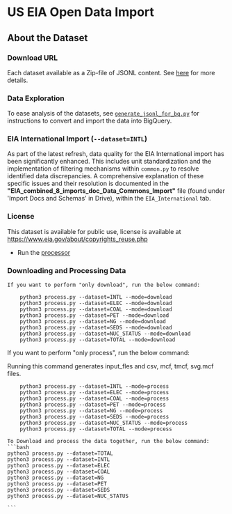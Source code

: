 # US EIA Open Data Import

## About the Dataset

### Download URL

Each dataset available as a Zip-file of JSONL content. See [here](https://www.eia.gov/opendata/bulkfiles.php) for more details.

### Data Exploration

To ease analysis of the datasets, see [`generate_jsonl_for_bq.py`](generate_jsonl_for_bq.py) for instructions to convert and import the data into BigQuery.

### EIA International Import (`--dataset=INTL`)

As part of the latest refresh, data quality for the EIA International import has been significantly enhanced. This includes unit standardization and the implementation of filtering mechanisms within `common.py` to resolve identified data discrepancies. A comprehensive explanation of these specific issues and their resolution is documented in the **"EIA_combined_8_imports_doc_Data_Commons_Import"** file (found under 'Import Docs and Schemas' in Drive), within the `EIA_International` tab.

### License

This dataset is available for public use, license is available at https://www.eia.gov/about/copyrights_reuse.php


- Run the [processor](process/README.md)

### Downloading and Processing Data


    If you want to perform "only download", run the below command:

        python3 process.py --dataset=INTL --mode=download
        python3 process.py --dataset=ELEC --mode=download
        python3 process.py --dataset=COAL --mode=download
        python3 process.py --dataset=PET --mode=download
        python3 process.py --dataset=NG --mode=download
        python3 process.py --dataset=SEDS --mode=download
        python3 process.py --dataset=NUC_STATUS --mode=download
        python3 process.py --dataset=TOTAL --mode=download



   If you want to perform "only process", run the below command:

   Running this command generates input_fles and csv, mcf, tmcf, svg.mcf files.

        python3 process.py --dataset=INTL --mode=process
        python3 process.py --dataset=ELEC --mode=process
        python3 process.py --dataset=COAL --mode=process
        python3 process.py --dataset=PET --mode=process
        python3 process.py --dataset=NG --mode=process
        python3 process.py --dataset=SEDS --mode=process
        python3 process.py --dataset=NUC_STATUS --mode=process
        python3 process.py --dataset=TOTAL --mode=process
        
    To Download and process the data together, run the below command:
    ```bash
    python3 process.py --dataset=TOTAL
    python3 process.py --dataset=INTL
    python3 process.py --dataset=ELEC
    python3 process.py --dataset=COAL
    python3 process.py --dataset=NG
    python3 process.py --dataset=PET
    python3 process.py --dataset=SEDS
    python3 process.py --dataset=NUC_STATUS

    ```
